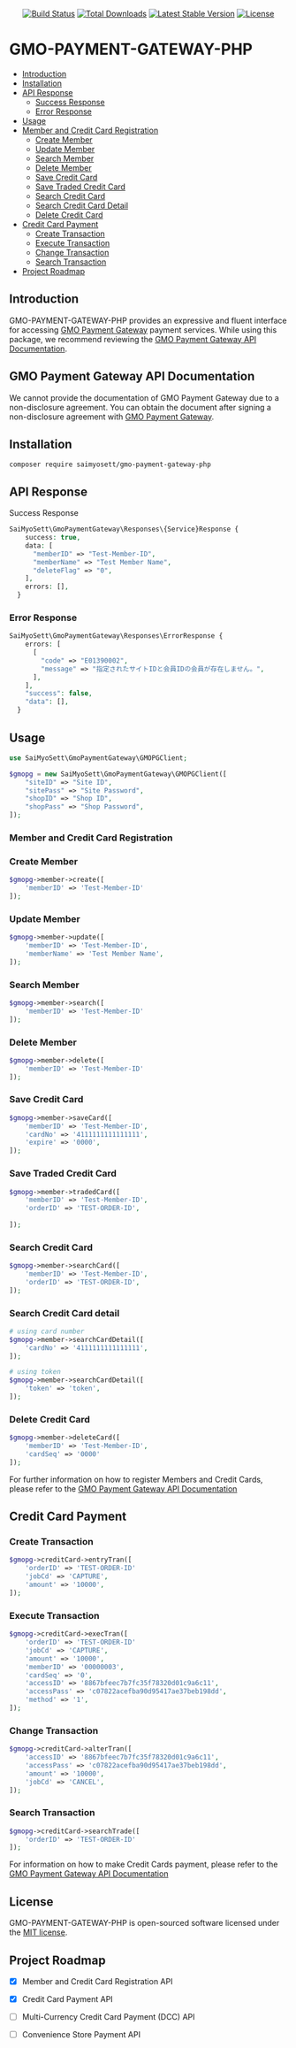 <p align="center">
<a href="https://github.com/saimyosett/gmo-payment-gateway-php/actions"><img src="https://github.com/saimyosett/gmo-payment-gateway-php/workflows/tests/badge.svg" alt="Build Status"></a>
<a href="https://packagist.org/packages/saimyosett/gmo-payment-gateway-php"><img src="https://img.shields.io/packagist/dt/saimyosett/gmo-payment-gateway-php" alt="Total Downloads"></a>
<a href="https://packagist.org/packages/saimyosett/gmo-payment-gateway-php"><img src="https://img.shields.io/packagist/v/saimyosett/gmo-payment-gateway-php" alt="Latest Stable Version"></a>
<a href="https://packagist.org/packages/saimyosett/gmo-payment-gateway-php"><img src="https://img.shields.io/packagist/l/saimyosett/gmo-payment-gateway-php" alt="License"></a>
</p>

# GMO-PAYMENT-GATEWAY-PHP

- [Introduction](#introduction)
- [Installation](#installation)
- [API Response](#api-response)
    - [Success Response](#success-response)
    - [Error Response](#error-response)
- [Usage](#usage)
- [Member and Credit Card Registration](#member-and-credit-card-registration)
    - [Create Member](#create-member)
    - [Update Member](#update-member)
    - [Search Member](#search-member)
    - [Delete Member](#delete-member)
    - [Save Credit Card](#save-credit-card)
    - [Save Traded Credit Card](#save-traded-credit-card)
    - [Search Credit Card](#search-credit-card)
    - [Search Credit Card Detail](#search-credit-card-detail)
    - [Delete Credit Card](#delete-credit-card)
- [Credit Card Payment](#member-and-credit-card-registration)
    - [Create Transaction](#create-transaction)
    - [Execute Transaction](#execute-transaction)
    - [Change Transaction](#change-transaction)
    - [Search Transaction](#search-transaction)
- [Project Roadmap](#project-roadmap)

## Introduction

GMO-PAYMENT-GATEWAY-PHP provides an expressive and fluent interface for
accessing [GMO Payment Gateway](https://www.gmo-pg.com/)
payment services. While using this package, we recommend reviewing
the [GMO Payment Gateway API Documentation](https://docs.mul-pay.jp/).

## GMO Payment Gateway API Documentation

We cannot provide the documentation of GMO Payment Gateway due to a non-disclosure agreement.
You can obtain the document after signing a non-disclosure agreement
with [GMO Payment Gateway](https://www.gmo-pg.com/).

## Installation

```shell
composer require saimyosett/gmo-payment-gateway-php
```

## API Response

Success Response

```php
SaiMyoSett\GmoPaymentGateway\Responses\{Service}Response {
    success: true,
    data: [
      "memberID" => "Test-Member-ID",
      "memberName" => "Test Member Name",
      "deleteFlag" => "0",
    ],
    errors: [],
  }
```

### Error Response

```php
SaiMyoSett\GmoPaymentGateway\Responses\ErrorResponse {
    errors: [
      [
        "code" => "E01390002",
        "message" => "指定されたサイトIDと会員IDの会員が存在しません。",
      ],
    ],
    "success": false,
    "data": [],
  }
```

## Usage

```php
use SaiMyoSett\GmoPaymentGateway\GMOPGClient;

$gmopg = new SaiMyoSett\GmoPaymentGateway\GMOPGClient([
    "siteID" => "Site ID",
    "sitePass" => "Site Password",
    "shopID" => "Shop ID",
    "shopPass" => "Shop Password",
]);
```

### Member and Credit Card Registration

### Create Member

```php
$gmopg->member->create([
    'memberID' => 'Test-Member-ID'
]);
```

### Update Member

```php
$gmopg->member->update([
    'memberID' => 'Test-Member-ID',
    'memberName' => 'Test Member Name',
]);
```

### Search Member

```php
$gmopg->member->search([
    'memberID' => 'Test-Member-ID'
]);
```

### Delete Member

```php
$gmopg->member->delete([
    'memberID' => 'Test-Member-ID'
]);
```

### Save Credit Card

```php
$gmopg->member->saveCard([
    'memberID' => 'Test-Member-ID',
    'cardNo' => '4111111111111111',
    'expire' => '0000',
]);
```

### Save Traded Credit Card

```php
$gmopg->member->tradedCard([
    'memberID' => 'Test-Member-ID',
    'orderID' => 'TEST-ORDER-ID',
    
]);
```

### Search Credit Card

```php
$gmopg->member->searchCard([
    'memberID' => 'Test-Member-ID',
    'orderID' => 'TEST-ORDER-ID',
]);
```

### Search Credit Card detail

```php
# using card number
$gmopg->member->searchCardDetail([
    'cardNo' => '4111111111111111',
]);

# using token
$gmopg->member->searchCardDetail([
    'token' => 'token',
]);
```

### Delete Credit Card

```php
$gmopg->member->deleteCard([
    'memberID' => 'Test-Member-ID',
    'cardSeq' => '0000'
]);
```

For further information on how to register Members and Credit Cards, please refer to
the [GMO Payment Gateway API Documentation](https://docs.mul-pay.jp/payment/credit/apimember)

## Credit Card Payment

### Create Transaction

```php
$gmopg->creditCard->entryTran([
    'orderID' => 'TEST-ORDER-ID'
    'jobCd' => 'CAPTURE',
    'amount' => '10000',
]);
```

### Execute Transaction

```php
$gmopg->creditCard->execTran([
    'orderID' => 'TEST-ORDER-ID'
    'jobCd' => 'CAPTURE',
    'amount' => '10000',
    'memberID' => '00000003',
    'cardSeq' => '0',
    'accessID' => '8867bfeec7b7fc35f78320d01c9a6c11',
    'accessPass' => 'c07822acefba90d95417ae37beb198dd',
    'method' => '1',
]);
```

### Change Transaction

```php
$gmopg->creditCard->alterTran([
    'accessID' => '8867bfeec7b7fc35f78320d01c9a6c11',
    'accessPass' => 'c07822acefba90d95417ae37beb198dd',
    'amount' => '10000',
    'jobCd' => 'CANCEL',
]);
```

### Search Transaction

```php
$gmopg->creditCard->searchTrade([
    'orderID' => 'TEST-ORDER-ID'
]);
```

For information on how to make Credit Cards payment, please refer to
the [GMO Payment Gateway API Documentation](https://docs.mul-pay.jp/payment/credit/api)

## License

GMO-PAYMENT-GATEWAY-PHP is open-sourced software licensed under the [MIT license](LICENSE.md).

## Project Roadmap

- [x] Member and Credit Card Registration API
- [x] Credit Card Payment API
- [ ] Multi-Currency Credit Card Payment (DCC) API
- [ ] Convenience Store Payment API






